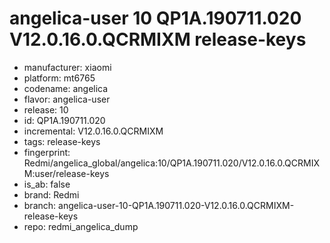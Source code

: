 # angelica-user 10 QP1A.190711.020 V12.0.16.0.QCRMIXM release-keys
- manufacturer: xiaomi
- platform: mt6765
- codename: angelica
- flavor: angelica-user
- release: 10
- id: QP1A.190711.020
- incremental: V12.0.16.0.QCRMIXM
- tags: release-keys
- fingerprint: Redmi/angelica_global/angelica:10/QP1A.190711.020/V12.0.16.0.QCRMIXM:user/release-keys
- is_ab: false
- brand: Redmi
- branch: angelica-user-10-QP1A.190711.020-V12.0.16.0.QCRMIXM-release-keys
- repo: redmi_angelica_dump
